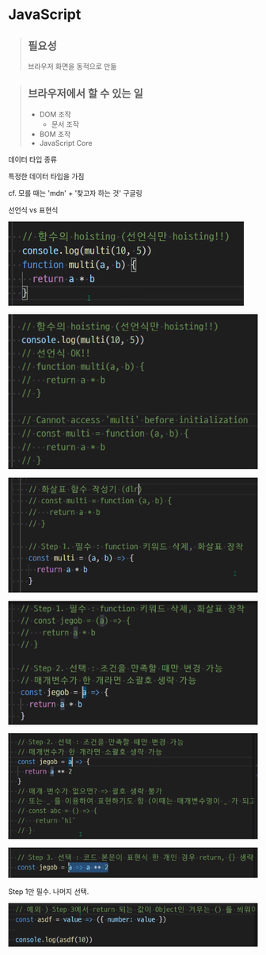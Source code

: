 # JavaScript



> ## 필요성
>
> 브라우저 화면을 동적으로 만듦



> ## 브라우저에서 할 수 있는 일
>
> * DOM 조작
>   * 문서 조작
> * BOM 조작
> * JavaScript Core









데이터 타입 종류

특정한 데이터 타입을 가짐





cf. 모를 때는 'mdn' + '찾고자 하는 것' 구글링 



선언식 vs 표현식

![image-20220426102842066](JavaScript.assets/image-20220426102842066.png)

![image-20220426102911136](JavaScript.assets/image-20220426102911136.png)





![image-20220426103631979](JavaScript.assets/image-20220426103631979.png)

![image-20220426103830211](JavaScript.assets/image-20220426103830211.png)

![image-20220426104103318](JavaScript.assets/image-20220426104103318.png)

![image-20220426104312818](JavaScript.assets/image-20220426104312818.png)

Step 1만 필수. 나머지 선택.



![image-20220426111528916](JavaScript.assets/image-20220426111528916.png)